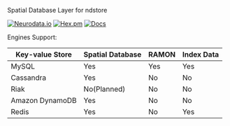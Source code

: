 Spatial Database Layer for ndstore

[![Neurodata.io](https://img.shields.io/badge/Visit-neurodata.io-ff69b4.svg)](http://neurodata.io/)
[![Hex.pm](https://img.shields.io/hexpm/l/plug.svg)](http://www.apache.org/licenses/LICENSE-2.0.html)
[![Docs](https://img.shields.io/badge/Docs-latest-brightgreen.svg)](http://docs.neurodata.io/ndstore/)

Engines Support:

| Key-value Store   | Spatial Database  | RAMON   | Index Data  |
| ----------------- | ----------------- | ------- | ----------- |
| MySQL             | Yes               | Yes     | Yes         |
| Cassandra         | Yes               | No      | No          |
| Riak              | No(Planned)       | No      | No          |               
| Amazon DynamoDB   | Yes               | No      | No          |
| Redis             | Yes               | No      | Yes         |
